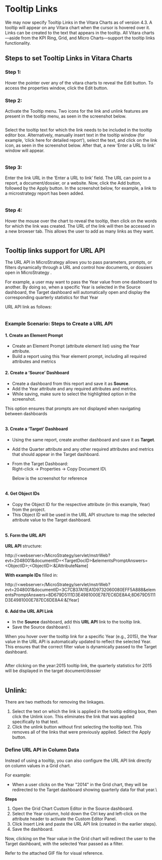 # Tooltip Links

We may now specify Tooltip Links in the Vitara Charts as of version 4.3. A tooltip will appear on any Vitara chart when the cursor is hovered over it. Links can be created to the text that appears in the tooltip. All Vitara charts—aside from the KPI Ring, Grid, and Micro Charts—support the tooltip links functionality.

## Steps to set Tooltip Links in Vitara Charts <a href="#steps-to-set-tooltip-links-in-vitara-charts" id="steps-to-set-tooltip-links-in-vitara-charts"></a>

### **Step 1:**

Hover the pointer over any of the vitara charts to reveal the Edit button. To access the properties window, click the Edit button.

### **Step 2:**

Activate the Tooltip menu. Two icons for the link and unlink features are present in the tooltip menu, as seen in the screenshot below.&#x20;

<figure><img src="../.gitbook/assets/link1.png" alt=""><figcaption></figcaption></figure>

Select the tooltip text for which the link needs to be included in the tooltip editor box. Alternatively, manually insert text in the tooltip window (for example, ‘click here for detailed report’), select the text, and click on the link icon, as seen in the screenshot below. After that, a new ‘Enter a URL to link’ window will appear.&#x20;

<figure><img src="../.gitbook/assets/link2.png" alt=""><figcaption></figcaption></figure>

### **Step 3:**

Enter the link URL in the ‘Enter a URL to link’ field. The URL can point to a report, a document/dossier, or a website. Now, click the Add button, followed by the Apply button. In the screenshot below, for example, a link to a microstrategy report has been added.&#x20;

<figure><img src="../.gitbook/assets/link3.png" alt=""><figcaption></figcaption></figure>

### **Step 4:**

Hover the mouse over the chart to reveal the tooltip, then click on the words for which the link was created. The URL of the link will then be accessed in a new browser tab. This allows the user to add as many links as they want.&#x20;

<figure><img src="../.gitbook/assets/link5.png" alt=""><figcaption></figcaption></figure>

## Tooltip links support for URL API

The URL API in MicroStrategy allows you to pass parameters, prompts, or filters dynamically through a URL and control how  documents, or dossiers open in MicroStrategy .

For example, a user may want to pass the Year value from one dashboard to another. By doing so, when a specific Year is selected in the Source dashboard, the Target dashboard will automatically open and display the corresponding quarterly statistics for that Year

URL API link as follows:

<figure><img src="../.gitbook/assets/image5.png" alt=""><figcaption></figcaption></figure>

### Example Scenario: Steps to Create a URL API

#### 1. Create an Element Prompt

* Create an Element Prompt (attribute element list) using the Year attribute.
* Build a report using this Year element prompt, including all required attributes and metrics

#### 2. Create a ‘Source’ Dashboard

* Create a dashboard from this report and save it as **Source**.
* Add the Year attribute and any required attributes and metrics.
* While saving, make sure to select the highlighted option in the screenshot.

This option ensures that prompts are not displayed when navigating between dashboards

<figure><img src="../.gitbook/assets/image6.png" alt=""><figcaption></figcaption></figure>

#### 3. Create a ‘Target’ Dashboard

* Using the same report, create another dashboard and save it as **Target**.
* Add the Quarter attribute and any other required attributes and metrics that should appear in the Target dashboard.
*   &#x20;From the Target Dashboard:\
    Right-click → Properties → Copy Document ID\


    Below is the screenshot for reference

<figure><img src="../.gitbook/assets/image7 (1).png" alt=""><figcaption></figcaption></figure>

#### 4. Get Object IDs

* Copy the Object ID for the respective attribute (in this example, Year) from the project.
* This Object ID will be used in the URL API structure to map the selected attribute value to the Target dashboard.

<figure><img src="../.gitbook/assets/image (6).png" alt=""><figcaption></figcaption></figure>



#### 5. Form the URL API

**URL API** structure:

http://\<webserver>/MicroStrategy/servlet/mstrWeb?evt=2048001\&documentID=\<TargetDocID>\&elementsPromptAnswers=\<ObjectID>;\<ObjectID>:&\[AttributeName]

**With example IDs** filled in:

http://\<webserver>/MicroStrategy/servlet/mstrWeb?evt=2048001\&documentID=3C7CB37A11EA1D9732060080EFF5A888\&elementsPromptAnswers=8D679D5111D3E4981000E787EC6DE8A4;8D679D5111D3E4981000E787EC6DE8A4:&\[Year]

#### 6. Add the URL API Link

* In the **Source** dashboard, add this **URL API** link to the tooltip link.
* Save the Source dashboard.\


When you hover over the tooltip link for a specific Year (e.g., 2015), the Year value in the URL API is automatically updated to reflect the selected Year. This ensures that the correct filter value is dynamically passed to the Target dashboard.

<figure><img src="../.gitbook/assets/image1.png" alt=""><figcaption></figcaption></figure>

After clicking on the year:2015 tooltip link, the quarterly statistics for 2015 will be displayed in the target document/dossier

<figure><img src="../.gitbook/assets/image4.png" alt=""><figcaption></figcaption></figure>

## Unlink: <a href="#unlink" id="unlink"></a>

There are two methods for removing the linkages.

1. Select the text on which the link is applied in the tooltip editing box, then click the Unlink icon. This eliminates the link that was applied specifically to that text.
2. Click the unlink button without first selecting the tooltip text. This removes all of the links that were previously applied. Select the Apply button.

### Define URL API in Column Data

Instead of using a tooltip, you can also configure the URL API link directly on column values in a Grid chart.

For example:

* When a user clicks on the Year "2014" in the Grid chart, they will be redirected to the Target dashboard showing quarterly data for that year.\


**Steps**

1. Open the Grid Chart Custom Editor in the Source dashboard.
2. Select the Year column, hold down the Ctrl key and left-click on the attribute header to activate the Custom Editor Panel.
3. Click Insert Link and paste the URL API link (created in the earlier steps).
4. Save the dashboard.

Now, clicking on the Year value in the Grid chart will redirect the user to the Target dashboard, with the selected Year passed as a filter.

&#x20;Refer to the attached GIF file for visual reference.

<figure><img src="../.gitbook/assets/image3.gif" alt=""><figcaption></figcaption></figure>

